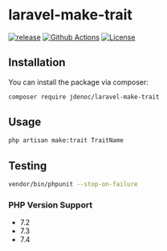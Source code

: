 # laravel-make-trait

[![release](https://img.shields.io/github/release/jdenoc/laravel-make-trait.svg?style=flat-square)](https://github.com/jdenoc/laravel-make-trait/releases/latest)
[![Github Actions](https://img.shields.io/github/workflow/status/jdenoc/laravel-make-trait/Laravel%20artisan%20make:trait?style=flat-square)](https://github.com/jdenoc/laravel-make-trait/actions)
[![License](https://img.shields.io/github/license/jdenoc/laravel-make-trait?style=flat-square)](LICENSE)

## Installation

You can install the package via composer:
```bash
composer require jdenoc/laravel-make-trait
```

## Usage

```bash
php artisan make:trait TraitName
```

## Testing

```bash
vendor/bin/phpunit --stop-on-failure
```

### PHP Version Support
- 7.2
- 7.3
- 7.4